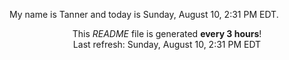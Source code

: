 My name is Tanner and today is Sunday, August 10, 2:31 PM EDT.

<p align="center">This <i>README</i> file is generated <b>every 3 hours</b>!</br>Last refresh: Sunday, August 10, 2:31 PM EDT<br /></p>
